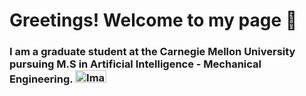 # Greetings! Welcome to my page 👋

### I am a graduate student at the Carnegie Mellon University pursuing M.S in Artificial Intelligence - Mechanical Engineering. <img src="https://github.com/user-attachments/assets/8a67ff60-3d37-4d20-b290-e0b7dbd42c49" alt="Image description" width="50" height ="20">






<!--
**yashsakhale/yashsakhale** is a ✨ _special_ ✨ repository because its `README.md` (this file) appears on your GitHub profile.

Here are some ideas to get you started:

- 🔭 I’m currently working on ...
- 🌱 I’m currently learning ...
- 👯 I’m looking to collaborate on ...
- 🤔 I’m looking for help with ...
- 💬 Ask me about ...
- 📫 How to reach me: ...
- 😄 Pronouns: ...
- ⚡ Fun fact: ...
-->
